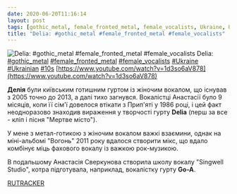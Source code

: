 ```yaml
---
date: 2020-06-20T11:16:14
layout: post
tags: [gothic_metal, female_fronted_metal, female_vocalists, Ukraine, Ukrainian, 10s]
title: "Delia: #gothic_metal #female_fronted_metal #female_vocalists"
---
```

![Delia: #gothic_metal #female_fronted_metal #female_vocalists](https://i.ytimg.com/vi/1d3so6aV878/maxresdefault.jpg)
Delia: [#gothic_metal](/tags/#gothic_metal) [#female_fronted_metal](/tags/#female_fronted_metal) [#female_vocalists](/tags/#female_vocalists) [#Ukraine](/tags/#Ukraine) [#Ukrainian](/tags/#Ukrainian) [#10s](/tags/#10s) [https://www.youtube.com/watch?v=1d3so6aV878](https://www.youtube.com/watch?v=1d3so6aV878)

**Делія** були київським готишним гуртом із жіночим вокалом, що існував з 2005 точно до 2013, а далі тихо загнувся. Вокалістці Анастасії було 9 місяців, коли її сім&#39;ї довелося втікати з Прип&#39;яті у 1986 році, і цей факт неодноразово знаходив вираження у творчості гурту **Delia** (перш за все - кліп і пісня &quot;Мертве місто&quot;).

У мене з метал-готикою з жіночим вокалом важкі взаємини, однак на міні-альбомі &quot;Вогонь&quot; 2011 року вдалося створити мікс, що вдало комбінує міць фахового вокалу із важкою рок-музикою.

В подальшому Анастасія Сверкунова створила школу вокалу &quot;Singwell Studio&quot;, котра підготувала, наприклад, вокалістку гурту **Go-A**.

[RUTRACKER](https://rutracker.org/forum/viewtopic.php?t=3761997)